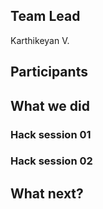 ## Team Lead
Karthikeyan V.

## Participants

## What we did

### Hack session 01
### Hack session 02
## What next?